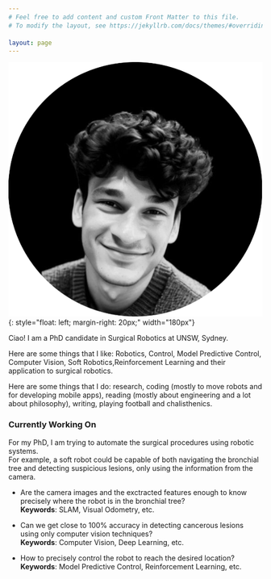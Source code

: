 ```yaml
---
# Feel free to add content and custom Front Matter to this file.
# To modify the layout, see https://jekyllrb.com/docs/themes/#overriding-theme-defaults

layout: page
---
```

<!-- Google tag (gtag.js) -->
<script async src="https://www.googletagmanager.com/gtag/js?id=G-PQFC01D0LX"></script>
<script>
  window.dataLayer = window.dataLayer || [];
  function gtag(){dataLayer.push(arguments);}
  gtag('js', new Date());

  gtag('config', 'G-PQFC01D0LX');
</script>

![](/media/pp.png){: style="float: left; margin-right: 20px;" width="180px"} 

Ciao! I am a PhD candidate in Surgical Robotics at UNSW, Sydney. 

Here are some things that I like: Robotics, Control, Model Predictive Control, Computer Vision, Soft Robotics,Reinforcement Learning and their application to surgical robotics.

Here are some things that I do: research, coding (mostly to move robots and for developing mobile apps), reading (mostly about engineering and a lot about philosophy), writing, playing football and chalisthenics.



<!-- Before reaching Australia I was living in Rome, Italy, the city where I was born. 
Here I worked as a Robotics Software Engineer at Medlogix to implement autonomous robotics systems in the hyperthermia treatment for fighting cancer with technology. 

I have a Master's degree in Control & Robotics Engineering and a Bachelor's in Mechanical Engineering both from Sapienza University of Rome. -->

### Currently Working On
For my PhD, I am trying to automate the surgical procedures using robotic systems. <br/>
For example, a soft robot could be capable of both navigating the bronchial tree and detecting suspicious lesions, only using the information from the camera. <br/>

-  Are the camera images and the exctracted features enough to know precisely where the robot is in the bronchial tree? <br/>
**Keywords**: SLAM, Visual Odometry, etc.<br/>

- Can we get close to 100% accuracy in detecting cancerous lesions using only computer vision techniques? <br/>
**Keywords**: Computer Vision, Deep Learning, etc.

- How to precisely control the robot to reach the desired location? <br/>
**Keywords**: Model Predictive Control, Reinforcement Learning, etc.
